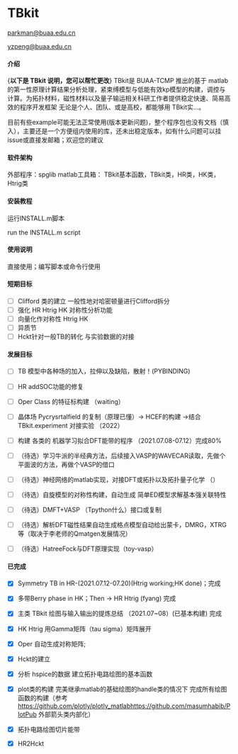 # TBkit

parkman@buaa.edu.cn

yzpeng@buaa.edu.cn

#### 介绍
{**以下是 TBkit 说明，您可以帮忙更改**}
TBkit是 BUAA-TCMP 推出的基于 matlab 的第一性原理计算结果分析处理，紧束缚模型与低能有效kp模型的构建，调控与计算。为拓扑材料，磁性材料以及量子输运相关科研工作者提供稳定快速、简易高效的程序开发框架
无论是个人、团队、或是高校，都能够用 TBkit实...。

目前有些example可能无法正常使用(版本更新问题)，整个程序包也没有文档（慎入），主要还是一个方便组内使用的库，还未出稳定版本，如有什么问题可以挂issue或直接发邮箱；欢迎您的建议

#### 软件架构
外部程序：spglib
matlab工具箱：
TBkit基本函数，TBkit类，HR类，HK类，Htrig类

#### 安装教程
运行INSTALL.m脚本

run the INSTALL.m script

#### 使用说明

直接使用；编写脚本或命令行使用

#### 短期目标
- [ ] Clifford 类的建立 一般性地对哈密顿量进行Clifford拆分
- [ ] 强化 HR Htrig HK 对称性分析功能
- [ ] 向量化作对称性 Htrig HK
- [ ] 异质节
- [ ] Hckt针对一般TB的转化 与实验数据的对接

#### 发展目标

- [ ] TB 模型中各种场的加入，拉伸以及缺陷，散射！(PYBINDING)
- [ ] HR addSOC功能的修复 
- [ ] Oper Class 的特征标构建 （waiting）
- [ ] 晶体场 Pycrysrtalfield 的复制（原理已懂）-> HCEF的构建 ->结合 TBkit.experiment 对接实验 （2022）
- [ ] 构建 各类的 机器学习拟合DFT能带的程序 （2021.07.08-07.12）完成80%
- [ ] （待选）学习牛派的半经典方法，后续接入VASP的WAVECAR读取，先做个平面波的方法，再做个VASP的借口
- [ ] （待选）神经网络的matlab实现，对接DFT或拓扑以及拓扑量子化学 （）
- [ ] （待选）自旋模型的对称性构建，自动生成 简单ED模型求解基本强关联特性
- [ ] （待选）DMFT+VASP （Tpython什么）接口或复制
- [ ] （待选）解析DFT磁性结果自动生成格点模型自动给出蒙卡，DMRG，XTRG等（取决于李老师的Qmatgen发展情况）
- [ ] （待选）HatreeFock与DFT原理实现（toy-vasp）


#### 已完成
- [x] Symmetry TB in HR-(2021.07.12-07.20)(Htrig working;HK done)；完成
- [x] 多带Berry phase in HK；Then -> HR Htrig (fyang) 完成
- [x] 主类 TBkit 绘图与输入输出的提炼总结 （2021.07~08）(已基本构建) 完成
- [x] HK Htrig 用Gamma矩阵（tau sigma）矩阵展开
- [x] Oper 自动生成对称矩阵; 
- [x] Hckt的建立
- [x] 分析 hspice的数据 建立拓扑电路绘图的基本函数
- [x] plot类的构建 完美继承matlab的基础绘图的handle类的情况下 完成所有绘图函数的构建（参考<https://github.com/plotly/plotly_matlab><https://github.com/masumhabib/PlotPub> 外部箭头类内部化）
- [x] 拓扑电路绘图切片能带
- [x] HR2Hckt



